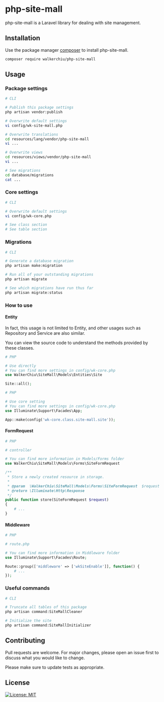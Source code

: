 # php-site-mall

php-site-mall is a Laravel library for dealing with site management.

## Installation

Use the package manager [composer](https://getcomposer.org/download/) to install php-site-mall.

``` bash
composer require walkerchiu/php-site-mall
```

## Usage

### Package settings

``` bash
# CLI

# Publish this package settings
php artisan vendor:publish

# Overwrite default settings
vi config/wk-site-mall.php

# Overwrite translations
cd resources/lang/vendor/php-site-mall
vi ...

# Overwrite views
cd resources/views/vendor/php-site-mall
vi ...

# See migrations
cd database/migrations
cat ...
```

### Core settings

``` bash
# CLI

# Overwrite default settings
vi config/wk-core.php

# See class section
# See table section
```

### Migrations

``` bash
# CLI

# Generate a database migration
php artisan make:migration

# Run all of your outstanding migrations
php artisan migrate

# See which migrations have run thus far
php artisan migrate:status
```

### How to use

#### Entity

In fact, this usage is not limited to Entity, and other usages such as Repository and Service are also similar.

You can view the source code to understand the methods provided by these classes.

``` php
# PHP

# Use directly
# You can find more settings in config/wk-core.php
use WalkerChiu\SiteMall\Models\Entities\Site

Site::all();
```

``` php
# PHP

# Use core setting
# You can find more settings in config/wk-core.php
use Illuminate\Support\Facades\App;

App::make(config('wk-core.class.site-mall.site'));
```

#### FormRequest

``` php
# PHP

# controller

# You can find more information in Models/Forms folder
use WalkerChiu\SiteMall\Models\Forms\SiteFormRequest

/**
 * Store a newly created resource in storage.
 *
 * @param  \WalkerChiu\SiteMall\Models\Forms\SiteFormRequest  $request
 * @return \Illuminate\Http\Response
 */
public function store(SiteFormRequest $request)
{
    # ...
}
```

#### Middleware

``` php
# PHP

# route.php

# You can find more information in Middleware folder
use Illuminate\Support\Facades\Route;

Route::group(['middleware' => ['wkSiteEnable']], function() {
    # ...
});
```

### Useful commands

``` bash
# CLI

# Truncate all tables of this package
php artisan command:SiteMallCleaner

# Initialize the site
php artisan command:SiteMallInitializer
```

## Contributing

Pull requests are welcome. For major changes, please open an issue first to discuss what you would like to change.

Please make sure to update tests as appropriate.

## License

[![License: MIT](https://img.shields.io/badge/License-MIT-yellow.svg)](https://opensource.org/licenses/MIT)

